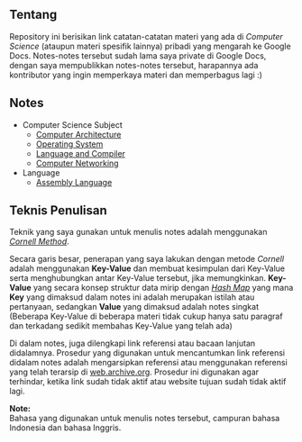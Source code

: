 ## Tentang
Repository ini berisikan link catatan-catatan materi yang ada di *Computer Science* (ataupun materi spesifik lainnya) pribadi yang mengarah ke Google Docs. Notes-notes tersebut sudah lama saya private di Google Docs, dengan saya mempublikkan notes-notes tersebut, harapannya ada kontributor yang ingin memperkaya materi dan memperbagus lagi :)

## Notes
- Computer Science Subject
    - [Computer Architecture](https://docs.google.com/document/d/1-wZGTyEJVmtp42AlyhoPn5XkdLHGJpAq7VGrE_nBgnI/edit?usp=sharing)
    - [Operating System](https://docs.google.com/document/d/1jHydbcEFk2Ft5WhnB1M3z0CTmuun5HzyC73GONc3MRU/edit?usp=sharing)
    - [Language and Compiler](https://docs.google.com/document/d/1vEO4gVUY3XSmqzrlaWQuHDWNhqVOtxMX5NY-JRLB1RE/edit?usp=sharing)
    - [Computer Networking](https://docs.google.com/document/d/1HsPwgZ-_-3ANsF9CsbW8JdGhe0REsP31UZBhuEJ8vbM/edit?usp=sharing)
- Language
    - [Assembly Language](https://docs.google.com/document/d/1ZTn2VO4Lrinv4A_DJTMVGtBVO0bpU-GOEG45t6cEhIw/edit?usp=sharing)

## Teknis Penulisan
Teknik yang saya gunakan untuk menulis notes adalah menggunakan [*Cornell Method*](https://en.wikipedia.org/wiki/Cornell_Notes). 

Secara garis besar, penerapan yang  saya lakukan dengan metode *Cornell* adalah menggunakan **Key-Value** dan membuat kesimpulan dari Key-Value serta menghubungkan antar Key-Value tersebut, jika memungkinkan. **Key-Value** yang secara konsep struktur data mirip dengan [*Hash Map*](https://en.wikipedia.org/wiki/Hash_table) yang mana **Key** yang dimaksud dalam notes ini adalah merupakan istilah atau pertanyaan, sedangkan **Value** yang dimaksud adalah notes singkat (Beberapa Key-Value di beberapa materi tidak cukup hanya satu paragraf dan terkadang sedikit membahas Key-Value yang telah ada)

Di dalam notes, juga dilengkapi link referensi atau bacaan lanjutan didalamnya. Prosedur yang digunakan untuk mencantumkan link referensi didalam notes adalah mengarsipkan referensi atau menggunakan referensi yang telah terarsip di [web.archive.org](https://web.archive.org). Prosedur ini digunakan agar terhindar, ketika link sudah tidak aktif atau website tujuan sudah tidak aktif lagi.

**Note:** \
Bahasa yang digunakan untuk menulis notes tersebut, campuran bahasa Indonesia dan bahasa Inggris. 